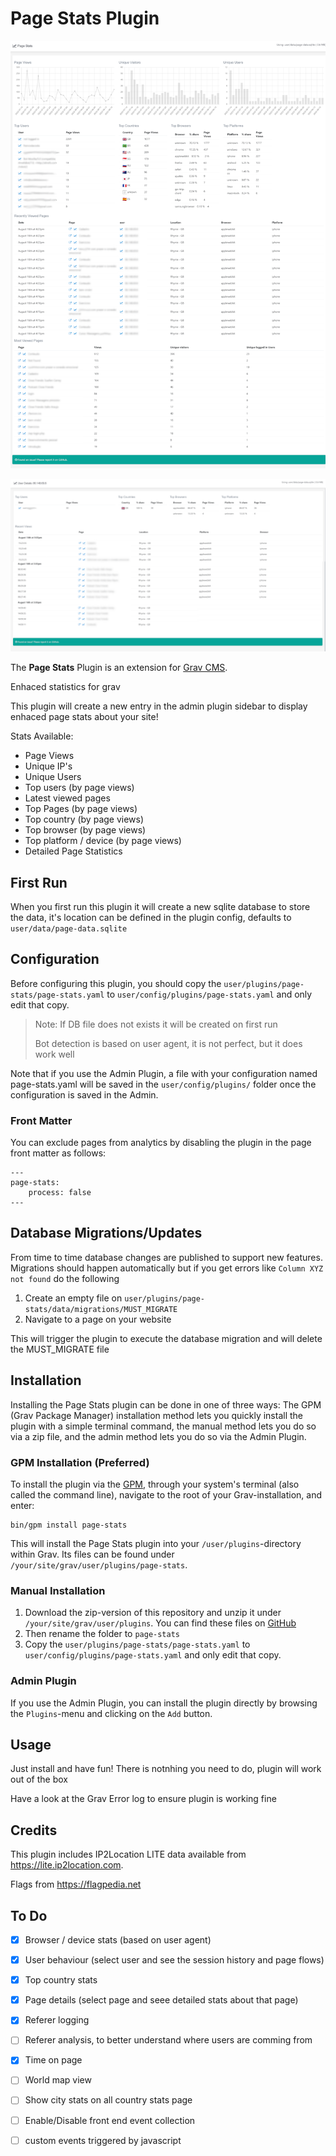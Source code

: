 # Page Stats Plugin
![](screenshot.png)


![](screenshot-1.png)


The **Page Stats** Plugin is an extension for [Grav CMS](http://github.com/getgrav/grav).

Enhaced statistics for grav

This plugin will create a new entry in the admin plugin sidebar to display enhaced page stats about your site!


Stats Available:
* Page Views
* Unique IP's
* Unique Users
* Top users (by page views)
* Latest viewed pages
* Top Pages (by page views)
* Top country (by page views)
* Top browser (by page views)
* Top platform / device (by page views)
* Detailed Page Statistics

## First Run
When you first run this plugin it will create a new sqlite database to store the data, it's location can be defined in the plugin config, defaults to ```user/data/page-data.sqlite```

>

## Configuration

Before configuring this plugin, you should copy the `user/plugins/page-stats/page-stats.yaml` to `user/config/plugins/page-stats.yaml` and only edit that copy.

> Note:
> If DB file does not exists it will be created on first run
>
> Bot detection is based on user agent, it is not perfect, but it does work well


Note that if you use the Admin Plugin, a file with your configuration named page-stats.yaml will be saved in the `user/config/plugins/` folder once the configuration is saved in the Admin.

### Front Matter
You can exclude pages from analytics by disabling the plugin in the page front matter as follows:
```
---
page-stats:
    process: false
---
```

## Database Migrations/Updates
From time to time database changes are published to support new features. Migrations should happen automatically but if you get errors like `Column XYZ not found` do the following

1. Create an empty file on `user/plugins/page-stats/data/migrations/MUST_MIGRATE`
2. Navigate to a page on your website

This will trigger the plugin to execute the database migration and will delete the MUST_MIGRATE file

## Installation

Installing the Page Stats plugin can be done in one of three ways: The GPM (Grav Package Manager) installation method lets you quickly install the plugin with a simple terminal command, the manual method lets you do so via a zip file, and the admin method lets you do so via the Admin Plugin.


### GPM Installation (Preferred)

To install the plugin via the [GPM](http://learn.getgrav.org/advanced/grav-gpm), through your system's terminal (also called the command line), navigate to the root of your Grav-installation, and enter:

    bin/gpm install page-stats

This will install the Page Stats plugin into your `/user/plugins`-directory within Grav. Its files can be found under `/your/site/grav/user/plugins/page-stats`.

### Manual Installation

1. Download the zip-version of this repository and unzip it under `/your/site/grav/user/plugins`. You can find these files on [GitHub](https://github.com//grav-plugin-page-stats)
2. Then rename the folder to `page-stats`
2. Copy the `user/plugins/page-stats/page-stats.yaml` to `user/config/plugins/page-stats.yaml` and only edit that copy.

### Admin Plugin

If you use the Admin Plugin, you can install the plugin directly by browsing the `Plugins`-menu and clicking on the `Add` button.


## Usage

Just install and have fun!
There is notnhing you need to do, plugin will work out of the box

Have a look at the Grav Error log to ensure plugin is working fine

## Credits

This plugin includes IP2Location LITE data available from <a href="https://lite.ip2location.com">https://lite.ip2location.com</a>.

Flags from https://flagpedia.net

## To Do


- [X] Browser / device stats (based on user agent)
- [X] User behaviour (select user and see the session history and page flows)
- [X] Top country stats
- [X] Page details (select page and seee detailed stats about that page)
- [X] Referer logging
- [ ] Referer analysis, to better understand where users are comming from
- [X] Time on page
- [ ] World map view
- [ ] Show city stats on all country stats page
- [ ] Enable/Disable front end event collection
- [ ] custom events triggered by javascript


